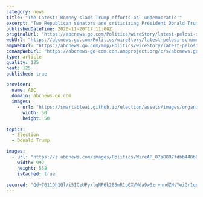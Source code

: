 ```yaml
---
category: news
title: "The Latest: Romney slams Trump efforts as 'undemocratic'"
excerpt: "Two Republican senators are criticizing President Donald Trump and his team for their efforts to pressure state and local election officials to overturn President-elect Joe Biden’s victories in severa"
publishedDateTime: 2020-11-20T17:11:00Z
originalUrl: "https://abcnews.go.com/Politics/wireStory/latest-pelosi-schumer-delaware-biden-74303461"
webUrl: "https://abcnews.go.com/Politics/wireStory/latest-pelosi-schumer-delaware-biden-74303461"
ampWebUrl: "https://abcnews.go.com/amp/Politics/wireStory/latest-pelosi-schumer-delaware-biden-74303461"
cdnAmpWebUrl: "https://abcnews-go-com.cdn.ampproject.org/c/s/abcnews.go.com/amp/Politics/wireStory/latest-pelosi-schumer-delaware-biden-74303461"
type: article
quality: 125
heat: 125
published: true

provider:
  name: ABC
  domain: abcnews.go.com
  images:
    - url: "https://smartableai.github.io/election/assets/images/organizations/abcnews.go.com-50x50.jpg"
      width: 50
      height: 50

topics:
  - Election
  - Donald Trump

images:
  - url: "https://s.abcnews.com/images/Politics/WireAP_07a8807fdbb448b98d57c9140be12ac8_16x9_992.jpg"
    width: 992
    height: 558
    isCached: true

secured: "Qd+7011Dh1Ql/i5ICzUPy/lqNP6k285mR1pGXVWda9w0zr+nndZNvYeiGr1qp7QGeBPRZKTDyskY6ipLU+d+seUP+xJmmb6SnQiQtbMFuoIXOAO5knlpWM8AKWNheKGjVknAVLuH8owxdLeZ31AdXKJKNtEhXV+AWvymEjaOXHzt6j0x3KHg5iJZtIxalONTSYxIcXyvKJAHhNYhXByLb8wOK5n3J66HjI/5bNpEB9y7e+ephGz8JKRcj2jY27tYfARs355hZhIMT+QWvp+0XfqBmwlIhj8bF4CYG4n9kpwzbnZuA/Vin9DdfRW055p7ku/bil+ZY5srYWsTG472AK6nQQ4ur0m6LhRzwWiAr00=;vI4KJK1gkyPEO6NXm6V1ZA=="
---
```


